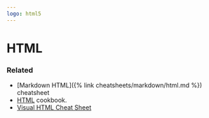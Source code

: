 ```yaml
---
logo: html5
---
```

# HTML

### Related

- [Markdown HTML]({% link cheatsheets/markdown/html.md %}) cheatsheet
- [HTML](https://michaelcurrin.github.io/code-cookbook/recipes/web/html/) cookbook.
- [Visual HTML Cheat Sheet](https://www.git-tower.com/learn/cheat-sheets/html)
